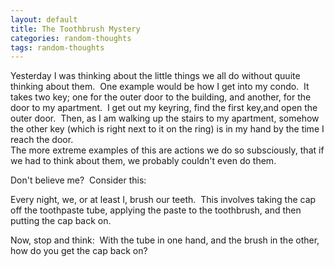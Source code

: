 ```yaml
---
layout: default
title: The Toothbrush Mystery
categories: random-thoughts
tags: random-thoughts
---
```

<p>Yesterday I was thinking about the little things we all do without quuite thinking about them.  One example would be how I get into my condo.  It takes two key; one for the outer door to the building, and another, for the door to my apartment.  I get out my keyring, find the first key,and open the outer door.  Then, as I am walking up the stairs to my apartment, somehow the other key (which is right next to it on the ring) is in my hand by the time I reach the door.<br />The more extreme examples of this are actions we do so subsciously, that if we had to think about them, we probably couldn't even do them.</p>
<p>Don't believe me?  Consider this:</p>
<p>Every night, we, or at least I, brush our teeth.  This involves taking the cap off the toothpaste tube, applying the paste to the toothbrush, and then putting the cap back on.  </p>
<p>Now, stop and think:  With the tube in one hand, and the brush in the other, how do you get the cap back on?</p>
<p> </p>